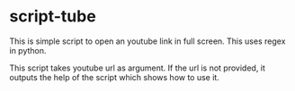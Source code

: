 script-tube
===========

This is simple script to open an youtube link in full screen.
This uses regex in python.

This script takes youtube url as argument. If the url is not provided,
it outputs the help of the script which shows how to use it.